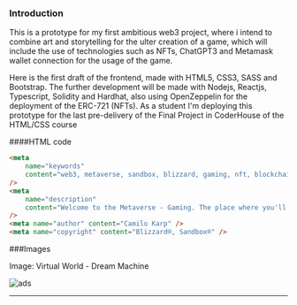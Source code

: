 ### Introduction

This is a prototype for my first ambitious web3 project, where i intend to combine art and storytelling for the ulter creation of a game, which will include the use of technologies such as NFTs, ChatGPT3 and Metamask wallet connection for the usage of the game.

Here is the first draft of the frontend, made with HTML5, CSS3, SASS and Bootstrap. The further development will be made with Nodejs, Reactjs, Typescript, Solidity and Hardhat, also using OpenZeppelin for the deployment of the ERC-721 (NFTs). As a student I'm deploying this prototype for the last pre-delivery of the Final Project in CoderHouse of the HTML/CSS course

####HTML code

```html
<meta
    name="keywords"
    content="web3, metaverse, sandbox, blizzard, gaming, nft, blockchain, games, ChatGPT3, ethereum, cryptocurrency, crypto, ai/ml, artificial intelligence, smart contracts, machine learning"
/>
<meta
    name="description"
    content="Welcome to the Metaverse - Gaming. The place where you'll experienci in-depth the real metaworld."
/>
<meta name="author" content="Camilo Karp" />
<meta name="copyright" content="Blizzard®, Sandbox®" />
```

###Images

Image: Virtual World - Dream Machine

![ads](https://raw.githubusercontent.com/milozek/PreEntrega2-Karp2023/main/assets/img/virtual-world.jpeg "ads")

---

[1]: https://raw.githubusercontent.com/milozek/PreEntrega2-Karp2023/main/assets/img/virtual-world.jpeg
